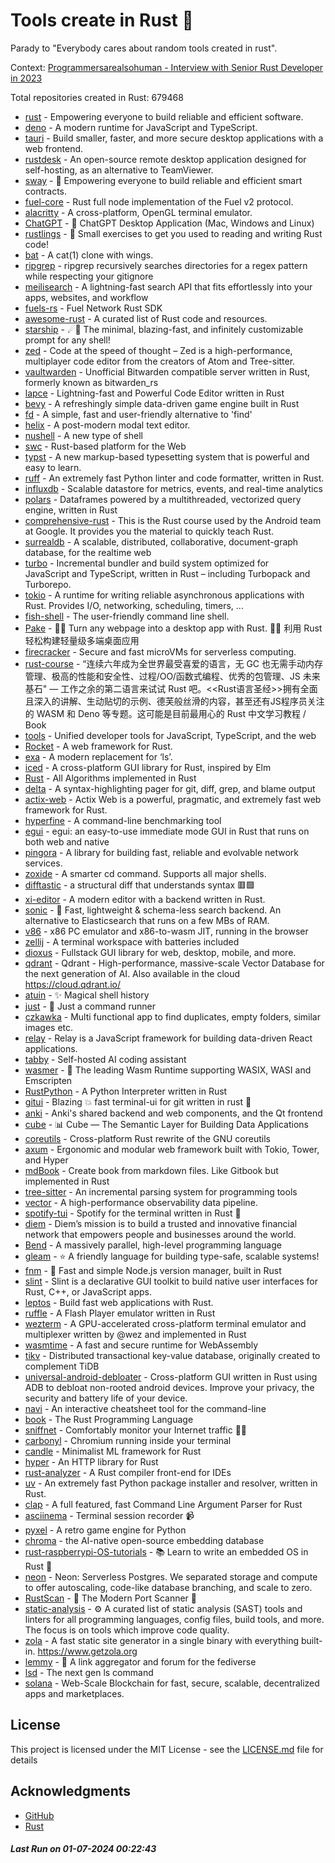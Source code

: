 # Tools create in Rust :crab: 

Parady to "Everybody cares about random tools created in rust".

Context: [Programmersarealsohuman - Interview with Senior Rust Developer in 2023](https://www.youtube.com/watch?v=TGfQu0bQTKc&ab_channel=Programmersarealsohuman) 

Total repositories created in Rust: 679468

- [rust](https://github.com/rust-lang/rust) - Empowering everyone to build reliable and efficient software.
- [deno](https://github.com/denoland/deno) - A modern runtime for JavaScript and TypeScript.
- [tauri](https://github.com/tauri-apps/tauri) - Build smaller, faster, and more secure desktop applications with a web frontend.
- [rustdesk](https://github.com/rustdesk/rustdesk) - An open-source remote desktop application designed for self-hosting, as an alternative to TeamViewer.
- [sway](https://github.com/FuelLabs/sway) - 🌴 Empowering everyone to build reliable and efficient smart contracts.
- [fuel-core](https://github.com/FuelLabs/fuel-core) - Rust full node implementation of the Fuel v2 protocol.
- [alacritty](https://github.com/alacritty/alacritty) - A cross-platform, OpenGL terminal emulator.
- [ChatGPT](https://github.com/lencx/ChatGPT) - 🔮 ChatGPT Desktop Application (Mac, Windows and Linux)
- [rustlings](https://github.com/rust-lang/rustlings) - :crab: Small exercises to get you used to reading and writing Rust code!
- [bat](https://github.com/sharkdp/bat) - A cat(1) clone with wings.
- [ripgrep](https://github.com/BurntSushi/ripgrep) - ripgrep recursively searches directories for a regex pattern while respecting your gitignore
- [meilisearch](https://github.com/meilisearch/meilisearch) - A lightning-fast search API that fits effortlessly into your apps, websites, and workflow
- [fuels-rs](https://github.com/FuelLabs/fuels-rs) - Fuel Network Rust SDK
- [awesome-rust](https://github.com/rust-unofficial/awesome-rust) - A curated list of Rust code and resources.
- [starship](https://github.com/starship/starship) - ☄🌌️  The minimal, blazing-fast, and infinitely customizable prompt for any shell!
- [zed](https://github.com/zed-industries/zed) - Code at the speed of thought – Zed is a high-performance, multiplayer code editor from the creators of Atom and Tree-sitter.
- [vaultwarden](https://github.com/dani-garcia/vaultwarden) - Unofficial Bitwarden compatible server written in Rust, formerly known as bitwarden_rs
- [lapce](https://github.com/lapce/lapce) - Lightning-fast and Powerful Code Editor written in Rust
- [bevy](https://github.com/bevyengine/bevy) - A refreshingly simple data-driven game engine built in Rust
- [fd](https://github.com/sharkdp/fd) - A simple, fast and user-friendly alternative to 'find'
- [helix](https://github.com/helix-editor/helix) - A post-modern modal text editor.
- [nushell](https://github.com/nushell/nushell) - A new type of shell
- [swc](https://github.com/swc-project/swc) - Rust-based platform for the Web
- [typst](https://github.com/typst/typst) - A new markup-based typesetting system that is powerful and easy to learn.
- [ruff](https://github.com/astral-sh/ruff) - An extremely fast Python linter and code formatter, written in Rust.
- [influxdb](https://github.com/influxdata/influxdb) - Scalable datastore for metrics, events, and real-time analytics
- [polars](https://github.com/pola-rs/polars) - Dataframes powered by a multithreaded, vectorized query engine, written in Rust
- [comprehensive-rust](https://github.com/google/comprehensive-rust) - This is the Rust course used by the Android team at Google. It provides you the material to quickly teach Rust.
- [surrealdb](https://github.com/surrealdb/surrealdb) - A scalable, distributed, collaborative, document-graph database, for the realtime web
- [turbo](https://github.com/vercel/turbo) - Incremental bundler and build system optimized for JavaScript and TypeScript, written in Rust – including Turbopack and Turborepo.
- [tokio](https://github.com/tokio-rs/tokio) - A runtime for writing reliable asynchronous applications with Rust. Provides I/O, networking, scheduling, timers, ...
- [fish-shell](https://github.com/fish-shell/fish-shell) - The user-friendly command line shell.
- [Pake](https://github.com/tw93/Pake) - 🤱🏻 Turn any webpage into a desktop app with Rust.  🤱🏻 利用 Rust 轻松构建轻量级多端桌面应用
- [firecracker](https://github.com/firecracker-microvm/firecracker) - Secure and fast microVMs for serverless computing.
- [rust-course](https://github.com/sunface/rust-course) - “连续六年成为全世界最受喜爱的语言，无 GC 也无需手动内存管理、极高的性能和安全性、过程/OO/函数式编程、优秀的包管理、JS 未来基石" — 工作之余的第二语言来试试 Rust 吧。<<Rust语言圣经>>拥有全面且深入的讲解、生动贴切的示例、德芙般丝滑的内容，甚至还有JS程序员关注的 WASM 和 Deno 等专题。这可能是目前最用心的 Rust 中文学习教程 / Book 
- [tools](https://github.com/rome/tools) - Unified developer tools for JavaScript, TypeScript, and the web
- [Rocket](https://github.com/rwf2/Rocket) - A web framework for Rust.
- [exa](https://github.com/ogham/exa) - A modern replacement for ‘ls’.
- [iced](https://github.com/iced-rs/iced) - A cross-platform GUI library for Rust, inspired by Elm
- [Rust](https://github.com/TheAlgorithms/Rust) -  All Algorithms implemented in Rust 
- [delta](https://github.com/dandavison/delta) - A syntax-highlighting pager for git, diff, grep, and blame output
- [actix-web](https://github.com/actix/actix-web) - Actix Web is a powerful, pragmatic, and extremely fast web framework for Rust.
- [hyperfine](https://github.com/sharkdp/hyperfine) - A command-line benchmarking tool
- [egui](https://github.com/emilk/egui) - egui: an easy-to-use immediate mode GUI in Rust that runs on both web and native
- [pingora](https://github.com/cloudflare/pingora) - A library for building fast, reliable and evolvable network services.
- [zoxide](https://github.com/ajeetdsouza/zoxide) - A smarter cd command. Supports all major shells.
- [difftastic](https://github.com/Wilfred/difftastic) - a structural diff that understands syntax 🟥🟩
- [xi-editor](https://github.com/xi-editor/xi-editor) - A modern editor with a backend written in Rust.
- [sonic](https://github.com/valeriansaliou/sonic) - 🦔 Fast, lightweight & schema-less search backend. An alternative to Elasticsearch that runs on a few MBs of RAM.
- [v86](https://github.com/copy/v86) - x86 PC emulator and x86-to-wasm JIT, running in the browser
- [zellij](https://github.com/zellij-org/zellij) - A terminal workspace with batteries included
- [dioxus](https://github.com/DioxusLabs/dioxus) - Fullstack GUI library for web, desktop, mobile, and more.
- [qdrant](https://github.com/qdrant/qdrant) - Qdrant - High-performance, massive-scale Vector Database for the next generation of AI. Also available in the cloud https://cloud.qdrant.io/
- [atuin](https://github.com/atuinsh/atuin) - ✨ Magical shell history
- [just](https://github.com/casey/just) - 🤖 Just a command runner
- [czkawka](https://github.com/qarmin/czkawka) - Multi functional app to find duplicates, empty folders, similar images etc.
- [relay](https://github.com/facebook/relay) - Relay is a JavaScript framework for building data-driven React applications.
- [tabby](https://github.com/TabbyML/tabby) - Self-hosted AI coding assistant
- [wasmer](https://github.com/wasmerio/wasmer) - 🚀 The leading Wasm Runtime supporting WASIX, WASI and Emscripten
- [RustPython](https://github.com/RustPython/RustPython) - A Python Interpreter written in Rust
- [gitui](https://github.com/extrawurst/gitui) - Blazing 💥 fast terminal-ui for git written in rust 🦀
- [anki](https://github.com/ankitects/anki) - Anki's shared backend and web components, and the Qt frontend
- [cube](https://github.com/cube-js/cube) - 📊  Cube — The Semantic Layer for Building Data Applications
- [coreutils](https://github.com/uutils/coreutils) - Cross-platform Rust rewrite of the GNU coreutils
- [axum](https://github.com/tokio-rs/axum) - Ergonomic and modular web framework built with Tokio, Tower, and Hyper
- [mdBook](https://github.com/rust-lang/mdBook) - Create book from markdown files. Like Gitbook but implemented in Rust
- [tree-sitter](https://github.com/tree-sitter/tree-sitter) - An incremental parsing system for programming tools
- [vector](https://github.com/vectordotdev/vector) - A high-performance observability data pipeline.
- [spotify-tui](https://github.com/Rigellute/spotify-tui) - Spotify for the terminal written in Rust 🚀
- [diem](https://github.com/diem/diem) - Diem’s mission is to build a trusted and innovative financial network that empowers people and businesses around the world.
- [Bend](https://github.com/HigherOrderCO/Bend) - A massively parallel, high-level programming language
- [gleam](https://github.com/gleam-lang/gleam) - ⭐️ A friendly language for building type-safe, scalable systems!
- [fnm](https://github.com/Schniz/fnm) - 🚀 Fast and simple Node.js version manager, built in Rust
- [slint](https://github.com/slint-ui/slint) - Slint is a declarative GUI toolkit to build native user interfaces for Rust, C++, or JavaScript apps.
- [leptos](https://github.com/leptos-rs/leptos) - Build fast web applications with Rust.
- [ruffle](https://github.com/ruffle-rs/ruffle) - A Flash Player emulator written in Rust
- [wezterm](https://github.com/wez/wezterm) - A GPU-accelerated cross-platform terminal emulator and multiplexer written by @wez and implemented in Rust
- [wasmtime](https://github.com/bytecodealliance/wasmtime) - A fast and secure runtime for WebAssembly
- [tikv](https://github.com/tikv/tikv) - Distributed transactional key-value database, originally created to complement TiDB
- [universal-android-debloater](https://github.com/0x192/universal-android-debloater) - Cross-platform GUI written in Rust using ADB to debloat non-rooted android devices. Improve your privacy, the security and battery life of your device.
- [navi](https://github.com/denisidoro/navi) - An interactive cheatsheet tool for the command-line
- [book](https://github.com/rust-lang/book) - The Rust Programming Language
- [sniffnet](https://github.com/GyulyVGC/sniffnet) - Comfortably monitor your Internet traffic 🕵️‍♂️
- [carbonyl](https://github.com/fathyb/carbonyl) - Chromium running inside your terminal
- [candle](https://github.com/huggingface/candle) - Minimalist ML framework for Rust
- [hyper](https://github.com/hyperium/hyper) - An HTTP library for Rust
- [rust-analyzer](https://github.com/rust-lang/rust-analyzer) - A Rust compiler front-end for IDEs
- [uv](https://github.com/astral-sh/uv) - An extremely fast Python package installer and resolver, written in Rust.
- [clap](https://github.com/clap-rs/clap) - A full featured, fast Command Line Argument Parser for Rust
- [asciinema](https://github.com/asciinema/asciinema) - Terminal session recorder 📹
- [pyxel](https://github.com/kitao/pyxel) - A retro game engine for Python
- [chroma](https://github.com/chroma-core/chroma) - the AI-native open-source embedding database
- [rust-raspberrypi-OS-tutorials](https://github.com/rust-embedded/rust-raspberrypi-OS-tutorials) - :books: Learn to write an embedded OS in Rust :crab:
- [neon](https://github.com/neondatabase/neon) - Neon: Serverless Postgres. We separated storage and compute to offer autoscaling, code-like database branching, and scale to zero.
- [RustScan](https://github.com/RustScan/RustScan) - 🤖 The Modern Port Scanner 🤖
- [static-analysis](https://github.com/analysis-tools-dev/static-analysis) - ⚙️ A curated list of static analysis (SAST) tools and linters for all programming languages, config files, build tools, and more. The focus is on tools which improve code quality.
- [zola](https://github.com/getzola/zola) - A fast static site generator in a single binary with everything built-in. https://www.getzola.org
- [lemmy](https://github.com/LemmyNet/lemmy) - 🐀 A link aggregator and forum for the fediverse
- [lsd](https://github.com/lsd-rs/lsd) - The next gen ls command
- [solana](https://github.com/solana-labs/solana) - Web-Scale Blockchain for fast, secure, scalable, decentralized apps and marketplaces.


## License

This project is licensed under the MIT License - see the [LICENSE.md](LICENSE.md) file for details

## Acknowledgments

- [GitHub](https://github.com)
- [Rust](https://www.rust-lang.org)


##### _Last Run on 01-07-2024 00:22:43_